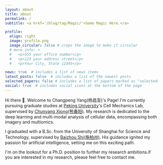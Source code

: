 ```yaml
---
layout: about
title: about
permalink: /
subtitle: <a href='/blog/tag/Magic/'>Some Magic Here.</a> 

profile:
  align: right
  image: profile.png
  image_circular: false # crops the image to make it circular
  # more_info: >
  #   <p>555 your office number</p>
  #   <p>123 your address street</p>
  #   <p>Your City, State 12345</p>

news: true  # includes a list of news items
latest_posts: false  # includes a list of the newest posts
selected_papers: false # includes a list of papers marked as "selected={true}"
social: true  # includes social icons at the bottom of the page
---
```


Hi there 👋. Welcome to Changpeng Yang(杨昌澎)'s Page! I'm currently pursuing graduate studies at [Peking University](https://english.pku.edu.cn/)'s Cell Mechanics Lab, supervised by [Chunyang Xiong(熊春阳)](https://en.coe.pku.edu.cn/faculty/facultyaz/891204.htm). My research is dedicated to the deep learning and multi-modal analysis of cellular data, encompassing both imagery and multiomics.

I graduated with a B.Sc. from the University of Shanghai for Science and Technology, supervised by [Baizhou Shi(施柏州)](https://www.iem.yuntech.edu.tw/faculties1.php?ename=pcshih). His guidance ignited my passion for artificial intelligence, setting me on this exciting path.

I'm on the lookout for a Ph.D. position to further my research ambitions.if you are interested in my research, please feel free to contact me.

